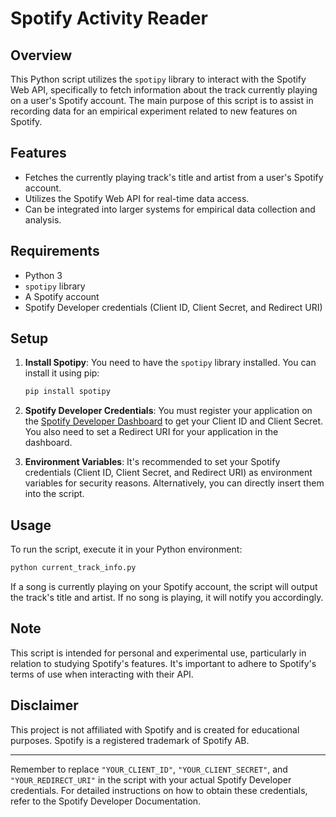 # Spotify Activity Reader

## Overview
This Python script utilizes the `spotipy` library to interact with the Spotify Web API, specifically to fetch information about the track currently playing on a user's Spotify account. The main purpose of this script is to assist in recording data for an empirical experiment related to new features on Spotify.

## Features
- Fetches the currently playing track's title and artist from a user's Spotify account.
- Utilizes the Spotify Web API for real-time data access.
- Can be integrated into larger systems for empirical data collection and analysis.

## Requirements
- Python 3
- `spotipy` library
- A Spotify account
- Spotify Developer credentials (Client ID, Client Secret, and Redirect URI)

## Setup
1. **Install Spotipy**: You need to have the `spotipy` library installed. You can install it using pip:
   ```bash
   pip install spotipy
   ```
2. **Spotify Developer Credentials**: You must register your application on the [Spotify Developer Dashboard](https://developer.spotify.com/dashboard/) to get your Client ID and Client Secret. You also need to set a Redirect URI for your application in the dashboard.

3. **Environment Variables**: It's recommended to set your Spotify credentials (Client ID, Client Secret, and Redirect URI) as environment variables for security reasons. Alternatively, you can directly insert them into the script.

## Usage
To run the script, execute it in your Python environment:
```bash
python current_track_info.py
```

If a song is currently playing on your Spotify account, the script will output the track's title and artist. If no song is playing, it will notify you accordingly.

## Note
This script is intended for personal and experimental use, particularly in relation to studying Spotify's features. It's important to adhere to Spotify's terms of use when interacting with their API.

## Disclaimer
This project is not affiliated with Spotify and is created for educational purposes. Spotify is a registered trademark of Spotify AB.

---

Remember to replace `"YOUR_CLIENT_ID"`, `"YOUR_CLIENT_SECRET"`, and `"YOUR_REDIRECT_URI"` in the script with your actual Spotify Developer credentials. For detailed instructions on how to obtain these credentials, refer to the Spotify Developer Documentation.
